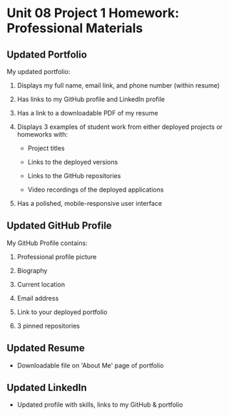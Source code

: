 # Unit 08 Project 1 Homework: Professional Materials

## Updated Portfolio

My updated portfolio:

1. Displays my full name, email link, and phone number (within resume)

2. Has links to my GitHub profile and LinkedIn profile

3. Has a link to a downloadable PDF of my resume

4. Displays 3 examples of student work from either deployed projects or homeworks with:

    * Project titles

    * Links to the deployed versions

    * Links to the GitHub repositories

    * Video recordings of the deployed applications

5. Has a polished, mobile-responsive user interface

## Updated GitHub Profile

My GitHub Profile contains:

1. Professional profile picture

2. Biography

3. Current location

4. Email address

5. Link to your deployed portfolio

6. 3 pinned repositories

## Updated Resume

* Downloadable file on 'About Me' page of portfolio

## Updated LinkedIn

* Updated profile with skills, links to my GitHub & portfolio
